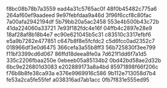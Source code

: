 f8bc08b78b7a3559
ead4a31c5765ac0f
48f0b45482c775a6
264af60ef9aadeed
9e97febfdaa9a46d
3f96f6ccf8c80fac
7a00afa2942194df
5b79bb20a5ac2458
553e4b500b43c72b
41da224060a33721
7e93f182fdc4e16f
04ffb4c2897e28e9
18af28af8b18b4e7
ec90e621045b5c31
c83510c3317efbf6
e5a9b7262e477851
c647b8f8e5fcfdc2
c5d6fcc0ad2352c7
018966df3e0d6475
366cefa3a55b8ff3
56b725830f3ee799
f11bf3399cd6d067
86ffd18deea8fe0a
7d621f1dd6f7a1d5
335c2206fbaa250e
0ebeeb05a85134b2
0bd42bd58ae2d32b
6bc9e226801d3083
e202889173a8a4bd
85971898f66f206c
f76b8b8fe38ca93a
e376e9969916c586
9b112e713058d7b4
fe53a2ca5fe55fef
a038316ad7ab1acc
0fb7f831e555ed95
